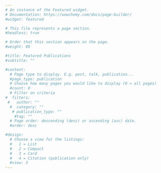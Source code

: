 ```yaml
---
# An instance of the Featured widget.
# Documentation: https://wowchemy.com/docs/page-builder/
#widget: featured

# This file represents a page section.
#headless: true

# Order that this section appears on the page.
#weight: 80

#title: Featured Publications
#subtitle: ""

#content:
  # Page type to display. E.g. post, talk, publication...
  #page_type: publication
  # Choose how many pages you would like to display (0 = all pages)
  #count: 0
  # Filter on criteria
#  filters:
 #   author: ""
  #  category: ""
   # publication_type: ""
    #tag: ""
  # Page order: descending (desc) or ascending (asc) date.
  #order: desc

#design:
  # Choose a view for the listings:
  #   1 = List
  #   2 = Compact
  #   3 = Card
  #   4 = Citation (publication only)
  #view: 3
---
```

